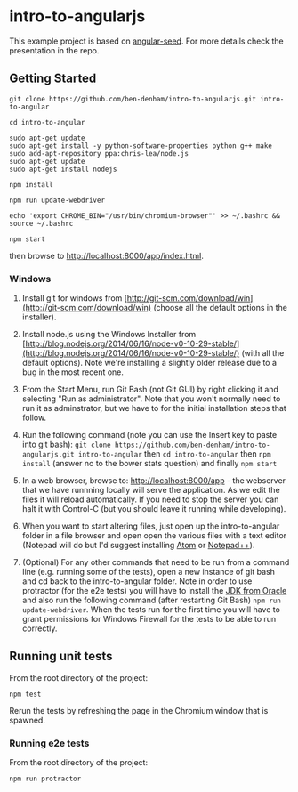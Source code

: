 # intro-to-angularjs

This example project is based on [angular-seed](https://github.com/angular/angular-seed). For more details check the presentation in the repo.

## Getting Started

```
git clone https://github.com/ben-denham/intro-to-angularjs.git intro-to-angular

cd intro-to-angular

sudo apt-get update
sudo apt-get install -y python-software-properties python g++ make
sudo add-apt-repository ppa:chris-lea/node.js
sudo apt-get update
sudo apt-get install nodejs

npm install

npm run update-webdriver

echo 'export CHROME_BIN="/usr/bin/chromium-browser"' >> ~/.bashrc && source ~/.bashrc

npm start
```

then browse to [http://localhost:8000/app/index.html](http://localhost:8000/app/index.html).

### Windows

1. Install git for windows from [http://git-scm.com/download/win](http://git-scm.com/download/win) (choose all the default options in the installer).
2. Install node.js using the Windows Installer from [http://blog.nodejs.org/2014/06/16/node-v0-10-29-stable/](http://blog.nodejs.org/2014/06/16/node-v0-10-29-stable/) (with all the default options). Note we're installing a slightly older release due to a bug in the most recent one.
3. From the Start Menu, run Git Bash (not Git GUI) by right clicking it and selecting "Run as administrator". Note that you won't normally need to run it as adminstrator, but we have to for the initial installation steps that follow.
4. Run the following command (note you can use the Insert key to paste into git bash): `git clone https://github.com/ben-denham/intro-to-angularjs.git intro-to-angular` then `cd intro-to-angular` then `npm install` (answer no to the bower stats question) and finally `npm start`

5. In a web browser, browse to: [http://localhost:8000/app](http://localhost:8000/app) - the webserver that we have runnning locally will serve the application. As we edit the files it will reload automatically. If you need to stop the server you can halt it with Control-C (but you should leave it running while developing).
6. When you want to start altering files, just open up the intro-to-angular folder in a file browser and open open the various files with a text editor (Notepad will do but I'd suggest installing [Atom](https://atom.io/) or [Notepad++](http://notepad-plus-plus.org/)).

7. (Optional) For any other commands that need to be run from a command line (e.g. running some of the tests), open a new instance of git bash and cd back to the intro-to-angular folder. Note in order to use protractor (for the e2e tests) you will have to install the [JDK from Oracle](http://www.oracle.com/technetwork/java/javase/downloads/jdk8-downloads-2133151.html) and also run the following command (after restarting Git Bash) `npm run update-webdriver`. When the tests run for the first time you will have to grant permissions for Windows Firewall for the tests to be able to run correctly.

## Running unit tests

From the root directory of the project:

```
npm test
```

Rerun the tests by refreshing the page in the Chromium window that is spawned.

### Running e2e tests

From the root directory of the project:

```
npm run protractor
```
